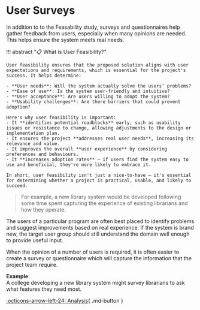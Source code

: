 # User Surveys

In addition to to the Feasability study, surveys and questionnaires help gather feedback from users, especially when many opinions are needed. This helps ensure the system meets real needs.

!!! abstract "📋 What is User Feasibility?"

    User feasibility ensures that the proposed solution aligns with user expectations and requirements, which is essential for the project's success. It helps determine:
    
    - **User needs**: Will the system actually solve the users’ problems?
    - **Ease of use**: Is the system user-friendly and intuitive?
    - **User acceptance**: Are users willing to adopt the system?
    - **Usability challenges**: Are there barriers that could prevent adoption?

    Here's why user feasibility is important:
    - It **identifies potential roadblocks** early, such as usability issues or resistance to change, allowing adjustments to the design or implementation plan.
    - It ensures the project **addresses real user needs**, increasing its relevance and value.
    - It improves the overall **user experience** by considering preferences and behaviours.
    - It **increases adoption rates** – if users find the system easy to use and beneficial, they're more likely to embrace it.

    In short, user feasibility isn't just a nice-to-have – it's essential for determining whether a project is practical, usable, and likely to succeed.

> For example, a new library system would be developed following some time spent capturing the experience of existing librarians and how they operate.

The users of a particular program are often best placed to identify problems and suggest improvements based on real experience. If the system is brand new, the target user group should still understand the domain well enough to provide useful input.

When the opinion of a number of users is required, it is often easier to create a survey or questionnaire which will capture the information that the project team require.

**Example**:  
A college developing a new library system might survey librarians to ask what features they need most.

[:octicons-arrow-left-24: Analysis](7.0_index.md){ .md-button }